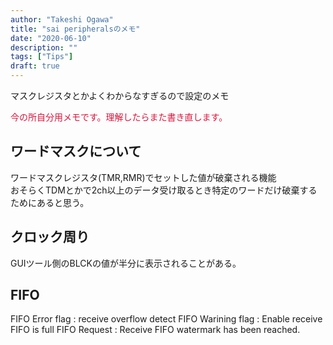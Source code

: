 ```yaml
---
author: "Takeshi Ogawa"
title: "sai peripheralsのメモ"
date: "2020-06-10"
description: ""
tags: ["Tips"]
draft: true
---
```

マスクレジスタとかよくわからなすぎるので設定のメモ  
<!--more-->

<font color="Crimson">今の所自分用メモです。理解したらまた書き直します。</font>

## ワードマスクについて
ワードマスクレジスタ(TMR,RMR)でセットした値が破棄される機能  
おそらくTDMとかで2ch以上のデータ受け取るとき特定のワードだけ破棄するためにあると思う。

## クロック周り
GUIツール側のBLCKの値が半分に表示されることがある。

## FIFO
FIFO Error flag : receive overflow detect
FIFO Warining flag : Enable receive FIFO is full
FIFO Request : Receive FIFO watermark has been reached.